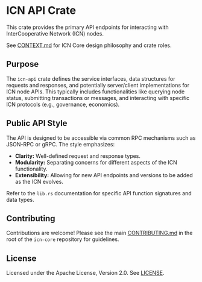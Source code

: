# ICN API Crate

This crate provides the primary API endpoints for interacting with InterCooperative Network (ICN) nodes.

See [CONTEXT.md](../CONTEXT.md) for ICN Core design philosophy and crate roles.

## Purpose

The `icn-api` crate defines the service interfaces, data structures for requests and responses, and potentially server/client implementations for ICN node APIs. This typically includes functionalities like querying node status, submitting transactions or messages, and interacting with specific ICN protocols (e.g., governance, economics).

## Public API Style

The API is designed to be accessible via common RPC mechanisms such as JSON-RPC or gRPC. The style emphasizes:

*   **Clarity:** Well-defined request and response types.
*   **Modularity:** Separating concerns for different aspects of the ICN functionality.
*   **Extensibility:** Allowing for new API endpoints and versions to be added as the ICN evolves.

Refer to the `lib.rs` documentation for specific API function signatures and data types.

## Contributing

Contributions are welcome! Please see the main [CONTRIBUTING.md](../../CONTRIBUTING.md) in the root of the `icn-core` repository for guidelines.

## License

Licensed under the Apache License, Version 2.0. See [LICENSE](../../LICENSE). 